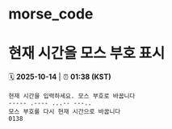 # morse_code
# 현재 시간을 모스 부호 표시
<!-- MORSE_TIME_START -->
🗓️ **2025-10-14** | ⏰ **01:38 (KST)**

```
현재 시간을 입력하세요. 모스 부호로 바꿉니다
----- .---- ...-- ---..
모스 부호를 다시 현재 시간으로 바꿉니다
0138
```
<!-- MORSE_TIME_END -->
